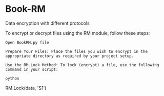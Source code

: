 # Book-RM
Data encryption with different protocols


To encrypt or decrypt files using the RM module, follow these steps:

    Open BookRM.py file

    Prepare Your Files: Place the files you wish to encrypt in the appropriate directory as required by your project setup.

    Use the RM.Lock Method: To lock (encrypt) a file, use the following command in your script:

    python

RM.Lock(data, 'S1')
